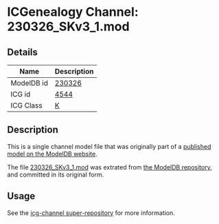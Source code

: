 # ICGenealogy Channel: 230326\_SKv3\_1.mod

## Details

Name | Description
---- | -----------
ModelDB id | [230326](http://senselab.med.yale.edu/ModelDB/ShowModel.cshtml?model=230326)
ICG id | [4544](http://icg.neurotheory.ox.ac.uk/channels/1/4544)
ICG Class | [K](http://icg.neurotheory.ox.ac.uk/channels/1)

## Description

This is a single channel model file that was originally part of a [published model on the ModelDB website](http://senselab.med.yale.edu/mModelDB/ShowModel.cshtml?model=230326).

The file [230326\_SKv3\_1.mod](230326_SKv3_1.mod) was extrated from [the ModelDB repository](http://senselab.med.yale.edu/ModelDB/ShowModel.cshtml?model=230326), and committed in its original form.

## Usage

See the [icg-channel super-repository](https://github.com/icgenealogy/icg-channels) for more information.